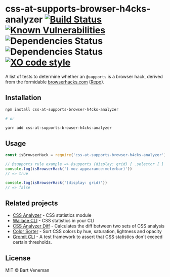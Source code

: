 # css-at-supports-browser-h4cks-analyzer [![Build Status](https://travis-ci.org/bartveneman/css-at-supports-browser-h4cks-analyzer.svg?branch=master)](https://travis-ci.org/bartveneman/cssat-supportsy-browser-h4cks-analyzer) [![Known Vulnerabilities](https://snyk.io/test/github/bartveneman/cssat-supportsy-browser-h4cks-analyzer/badge.svg)](https://snyk.io/test/github/bartveneman/cssat-supportsy-browser-h4cks-analyzer) ![Dependencies Status](https://img.shields.io/david/bartveneman/cssat-supportsy-browser-h4cks-analyzer.svg) ![Dependencies Status](https://img.shields.io/david/dev/bartveneman/cssat-supportsy-browser-h4cks-analyzer.svg) [![XO code style](https://img.shields.io/badge/code_style-XO-5ed9c7.svg)](https://github.com/sindresorhus/xo)

A list of tests to determine whether an `@supports` is a browser hack, derived from the
formidable [browserhacks.com](https://browserhacks.com)
([Repo](https://github.com/4ae9b8/browserhacks)).

## Installation

```bash
npm install css-at-supports-browser-h4cks-analyzer

# or

yarn add css-at-supports-browser-h4cks-analyzer
```

## Usage

```js
const isBrowserHack = require('css-at-supports-browser-h4cks-analyzer')

// @supports rule example => @supports (display: grid) { .selector { } }
console.log(isBrowserHack('(-moz-appearance:meterbar)'))
// => true

console.log(isBrowserHack('(display: grid)'))
// => false
```

## Related projects

- [CSS Analyzer](https://github.com/projectwallace/css-analyzer) - CSS
  statistics module
- [Wallace CLI](https://github.com/bartveneman/wallace-cli) - CSS statistics in
  your CLI
- [CSS Analyzer Diff](https://github.com/bartveneman/css-analyzer-diff) -
  Calculates the diff between two sets of CSS analysis
- [Color Sorter](https://github.com/bartveneman/color-sorter) - Sort CSS colors
  by hue, saturation, lightness and opacity
- [Gromit CLI](https://github.com/bartveneman/gromit-cli) - A test framework to
  assert that CSS statistics don't exceed certain thresholds.

## License

MIT © Bart Veneman
